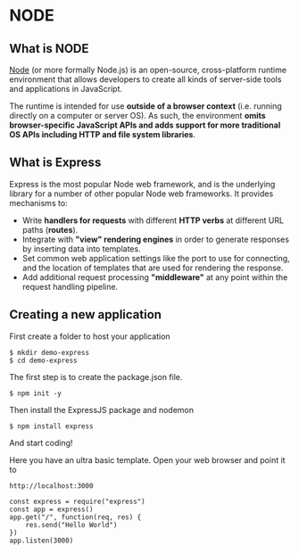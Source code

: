 # NODE

## What is NODE
[Node](https://nodejs.org/en) (or more formally Node.js) is an open-source, cross-platform runtime environment
that allows developers to create all kinds of server-side tools and applications in JavaScript.

The runtime is intended for use **outside of a browser context** (i.e. running directly on a computer or server OS).
As such, the environment **omits browser-specific JavaScript APIs and adds support for more traditional OS APIs including HTTP and file system libraries**.

## What is Express
Express is the most popular Node web framework, and is the underlying library for a number of other popular Node web frameworks. It provides mechanisms to:

- Write **handlers for requests** with different **HTTP verbs** at different URL paths (**routes**).
- Integrate with **"view" rendering engines** in order to generate responses by inserting data into templates.
- Set common web application settings like the port to use for connecting, and the location of templates that are used for rendering the response.
- Add additional request processing **"middleware"** at any point within the request handling pipeline.


##  Creating a new application


First create a folder to host your application

```
$ mkdir demo-express
$ cd demo-express
```

The first step is to create the package.json file.
```
$ npm init -y
```

Then install the ExpressJS package and nodemon
```
$ npm install express
```

And start coding!

Here you have an ultra basic template. Open your web browser and point it to 
```angular2html
http://localhost:3000
```
```angular2html
const express = require("express")
const app = express()
app.get("/", function(req, res) {
    res.send("Hello World")
})
app.listen(3000)

```